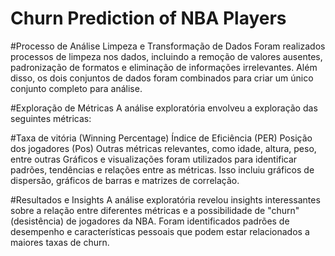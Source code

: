# Churn Prediction of NBA Players

#Processo de Análise
Limpeza e Transformação de Dados
Foram realizados processos de limpeza nos dados, incluindo a remoção de valores ausentes, padronização de formatos e eliminação de informações irrelevantes. Além disso, os dois conjuntos de dados foram combinados para criar um único conjunto completo para análise.

#Exploração de Métricas
A análise exploratória envolveu a exploração das seguintes métricas:

#Taxa de vitória (Winning Percentage)
Índice de Eficiência (PER)
Posição dos jogadores (Pos)
Outras métricas relevantes, como idade, altura, peso, entre outras
Gráficos e visualizações foram utilizados para identificar padrões, tendências e relações entre as métricas. Isso incluiu gráficos de dispersão, gráficos de barras e matrizes de correlação.

#Resultados e Insights
A análise exploratória revelou insights interessantes sobre a relação entre diferentes métricas e a possibilidade de "churn" (desistência) de jogadores da NBA. Foram identificados padrões de desempenho e características pessoais que podem estar relacionados a maiores taxas de churn.
